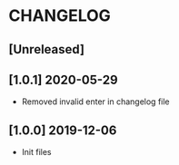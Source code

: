 # CHANGELOG

## [Unreleased]

## [1.0.1] 2020-05-29
* Removed invalid enter in changelog file

## [1.0.0] 2019-12-06
* Init files
